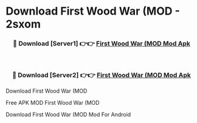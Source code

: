 # Download First Wood War (MOD - 2sxom



<div align="center">
<h3>🔴 Download [Server1] 👉👉 <a href="https://momento.my/?title=First_Wood_War_(MOD">First Wood War (MOD Mod Apk</a></h3><br>

<h3>🔴 Download [Server2] 👉👉 <a href="https://momento.my/?title=First_Wood_War_(MOD">First Wood War (MOD Mod Apk</a></h3>
</div>



Download First Wood War (MOD 

Free APK MOD First Wood War (MOD 

Download First Wood War (MOD Mod For Android
